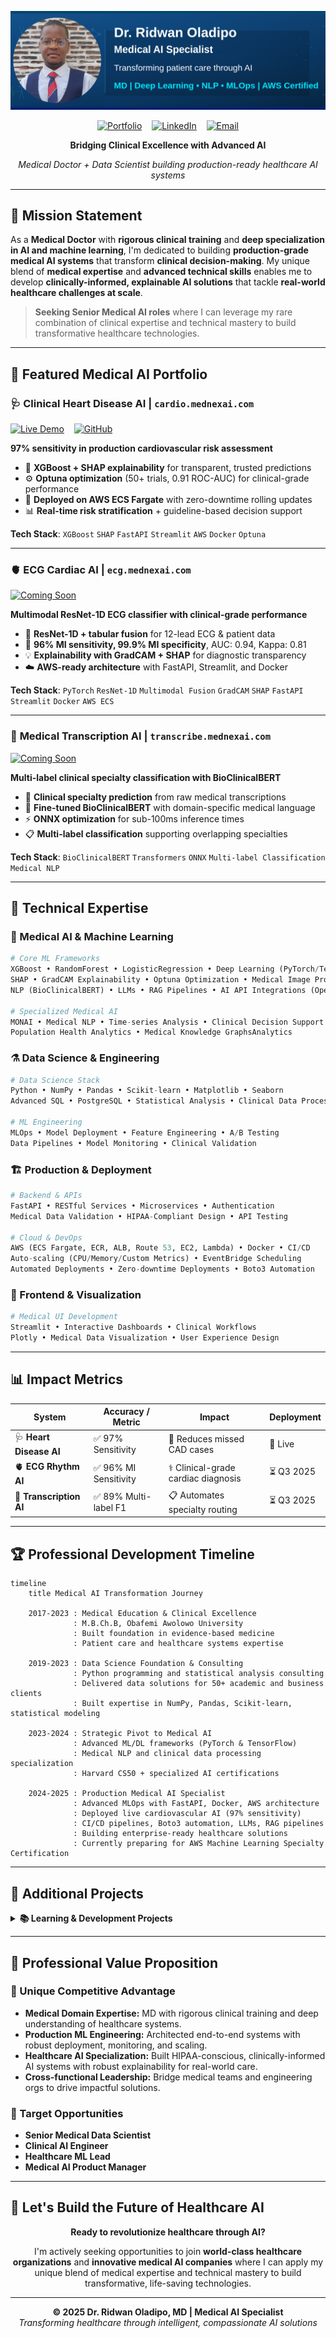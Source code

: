 ![Header](github.png)

<div align="center">

[![Portfolio](https://img.shields.io/badge/🌐_Portfolio-mednexai.com-1e3c72?style=for-the-badge)](https://mednexai.com)
&nbsp;&nbsp;
[![LinkedIn](https://img.shields.io/badge/LinkedIn-Connect-0077b5?style=for-the-badge&logo=linkedin)](https://linkedin.com/in/drridwanoladipoai)
&nbsp;&nbsp;
[![Email](https://img.shields.io/badge/Email-Contact-d14836?style=for-the-badge&logo=gmail)](mailto:dr.ridwan.oladipo@gmail.com)

**Bridging Clinical Excellence with Advanced AI**

*Medical Doctor + Data Scientist building production-ready healthcare AI systems*

</div>

---

## 🎯 **Mission Statement**

As a **Medical Doctor** with **rigorous clinical training** and **deep specialization in AI and machine learning**, I'm dedicated to building **production-grade medical AI systems** that transform **clinical decision-making**. My unique blend of **medical expertise** and **advanced technical skills** enables me to develop **clinically-informed, explainable AI solutions** that tackle **real-world healthcare challenges at scale**.

> **Seeking Senior Medical AI roles** where I can leverage my rare combination of clinical expertise and technical mastery to build transformative healthcare technologies.

---

## 🏥 **Featured Medical AI Portfolio**

### 🩺 **Clinical Heart Disease AI** | `cardio.mednexai.com`
[![Live Demo](https://img.shields.io/badge/🌐_Live_Demo-cardio.mednexai.com-ef4444?style=flat-square)](https://cardio.mednexai.com)
&nbsp;&nbsp;
[![GitHub](https://img.shields.io/badge/Code-Repository-00aa00?style=flat&logo=github)](https://github.com/dr-ridwanoladipo/cardio-ai-predictor)

**97% sensitivity in production cardiovascular risk assessment**
- 🧠 **XGBoost + SHAP explainability** for transparent, trusted predictions
- ⚙️ **Optuna optimization** (50+ trials, 0.91 ROC-AUC) for clinical-grade performance
- 🚀 **Deployed on AWS ECS Fargate** with zero-downtime rolling updates
- 📊 **Real-time risk stratification** + guideline-based decision support

**Tech Stack**: `XGBoost` `SHAP` `FastAPI` `Streamlit` `AWS` `Docker` `Optuna`

---

### 🫀 **ECG Cardiac AI** | `ecg.mednexai.com`  
[![Coming Soon](https://img.shields.io/badge/🚧_Coming_Soon-Q3_2025-f59e0b?style=flat-square)](https://github.com/dr-ridwanoladipo)

**Multimodal ResNet-1D ECG classifier with clinical-grade performance**  
- 🧠 **ResNet-1D + tabular fusion** for 12-lead ECG & patient data  
- 🎯 **96% MI sensitivity, 99.9% MI specificity**, AUC: 0.94, Kappa: 0.81  
- 💡 **Explainability with GradCAM + SHAP** for diagnostic transparency  
- ☁️ **AWS-ready architecture** with FastAPI, Streamlit, and Docker

**Tech Stack**: `PyTorch` `ResNet-1D` `Multimodal Fusion` `GradCAM` `SHAP` `FastAPI` `Streamlit` `Docker` `AWS ECS`

---

### 📝 **Medical Transcription AI** | `transcribe.mednexai.com`
[![Coming Soon](https://img.shields.io/badge/🚧_Coming_Soon-Q3_2025-f59e0b?style=flat-square)](https://github.com/dr-ridwanoladipo)

**Multi-label clinical specialty classification with BioClinicalBERT**
- 🏥 **Clinical specialty prediction** from raw medical transcriptions
- 🤖 **Fine-tuned BioClinicalBERT** with domain-specific medical language
- ⚡ **ONNX optimization** for sub-100ms inference times
- 📋 **Multi-label classification** supporting overlapping specialties

**Tech Stack**: `BioClinicalBERT` `Transformers` `ONNX` `Multi-label Classification` `Medical NLP`

---

## 🧬 **Technical Expertise**

### **🤖 Medical AI & Machine Learning**
```python
# Core ML Frameworks
XGBoost • RandomForest • LogisticRegression • Deep Learning (PyTorch/TensorFlow)
SHAP • GradCAM Explainability • Optuna Optimization • Medical Image Processing
NLP (BioClinicalBERT) • LLMs • RAG Pipelines • AI API Integrations (OpenAI, HuggingFace)

# Specialized Medical AI
MONAI • Medical NLP • Time-series Analysis • Clinical Decision Support
Population Health Analytics • Medical Knowledge GraphsAnalytics
```

### **⚗️ Data Science & Engineering**
```python
# Data Science Stack  
Python • NumPy • Pandas • Scikit-learn • Matplotlib • Seaborn
Advanced SQL • PostgreSQL • Statistical Analysis • Clinical Data Processing

# ML Engineering
MLOps • Model Deployment • Feature Engineering • A/B Testing
Data Pipelines • Model Monitoring • Clinical Validation
```

### **🏗️ Production & Deployment**
```python
# Backend & APIs
FastAPI • RESTful Services • Microservices • Authentication
Medical Data Validation • HIPAA-Compliant Design • API Testing

# Cloud & DevOps  
AWS (ECS Fargate, ECR, ALB, Route 53, EC2, Lambda) • Docker • CI/CD
Auto-scaling (CPU/Memory/Custom Metrics) • EventBridge Scheduling
Automated Deployments • Zero-downtime Deployments • Boto3 Automation
```

### **🎨 Frontend & Visualization**
```python
# Medical UI Development
Streamlit • Interactive Dashboards • Clinical Workflows
Plotly • Medical Data Visualization • User Experience Design
```

---

## 📊 **Impact Metrics**

<div align="center">

| System               | Accuracy / Metric         | Impact                            | Deployment       |
|----------------------|---------------------------|-----------------------------------|------------------|
| 🩺 **Heart Disease AI** | ✅ 97% Sensitivity        | 🔬 Reduces missed CAD cases       | 🚀 Live           |
| 🫀 **ECG Rhythm AI**    | ✅ 96% MI Sensitivity      | ⚕️ Clinical-grade cardiac diagnosis | ⏳ Q3 2025        |
| 📝 **Transcription AI** | ✅ 89% Multi-label F1     | 📋 Automates specialty routing    | ⏳ Q3 2025    |

</div>



---

## 🏆 **Professional Development Timeline**

```mermaid
timeline
    title Medical AI Transformation Journey

    2017-2023 : Medical Education & Clinical Excellence
              : M.B.Ch.B, Obafemi Awolowo University
              : Built foundation in evidence-based medicine
              : Patient care and healthcare systems expertise
              
    2019-2023 : Data Science Foundation & Consulting
              : Python programming and statistical analysis consulting
              : Delivered data solutions for 50+ academic and business clients
              : Built expertise in NumPy, Pandas, Scikit-learn, statistical modeling
         
    2023-2024 : Strategic Pivot to Medical AI
              : Advanced ML/DL frameworks (PyTorch & TensorFlow)
              : Medical NLP and clinical data processing specialization
              : Harvard CS50 + specialized AI certifications
              
    2024-2025 : Production Medical AI Specialist
              : Advanced MLOps with FastAPI, Docker, AWS architecture
              : Deployed live cardiovascular AI (97% sensitivity)
              : CI/CD pipelines, Boto3 automation, LLMs, RAG pipelines
              : Building enterprise-ready healthcare solutions
              : Currently preparing for AWS Machine Learning Specialty Certification
```

---

## 🔬 **Additional Projects**

<details>
<summary><strong>📚 Learning & Development Projects</strong></summary>

### **🎬 Film Oracle** | [Live Demo](https://film-oracle-by-drridwan.streamlit.app)
Advanced recommendation system showcasing collaborative filtering and content-based algorithms.

### **📖 NLP BookMiner** | [Live Demo](https://nlp-bookminer-by-drridwan.streamlit.app)  
Natural language processing toolkit with sentiment analysis and named entity recognition.

### **🌦️ WeatherPro** | [Live Demo](https://weatherpro-by-drridwan.streamlit.app)
Real-time weather application demonstrating API integration and data visualization.

### **🔐 SecurePassVault** | [Live Demo](https://securevaults-by-drridwan.streamlit.app)
Cryptographically secure password management with advanced encryption techniques.

### **📊 EduTrack QT Suite** | [Live Demo](https://edutrack-qt-by-drridwan.streamlit.app)
Education management system with dynamic reporting and analytics capabilities.

**View all repositories**: [Complete Project List](https://github.com/dr-ridwanoladipo?tab=repositories)

</details>

---

## 💼 **Professional Value Proposition**

### **🎯 Unique Competitive Advantage**
- **Medical Domain Expertise:** MD with rigorous clinical training and deep understanding of healthcare systems.
- **Production ML Engineering:** Architected end-to-end systems with robust deployment, monitoring, and scaling.
- **Healthcare AI Specialization:** Built HIPAA-conscious, clinically-informed AI systems with robust explainability for real-world care.
- **Cross-functional Leadership:** Bridge medical teams and engineering orgs to drive impactful solutions.

### **🚀 Target Opportunities**
- **Senior Medical Data Scientist**
- **Clinical AI Engineer**  
- **Healthcare ML Lead**
- **Medical AI Product Manager**
---

## 🤝 **Let's Build the Future of Healthcare AI**

<div align="center">

**Ready to revolutionize healthcare through AI?**

I'm actively seeking opportunities to join **world-class healthcare organizations** and **innovative medical AI companies** where I can apply my unique blend of medical expertise and technical mastery to build transformative, life-saving technologies.

</div>

---

<div align="center">

**© 2025 Dr. Ridwan Oladipo, MD | Medical AI Specialist**  
*Transforming healthcare through intelligent, compassionate AI solutions*

</div>